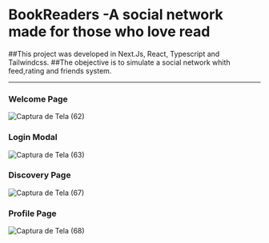# BookReaders -A social network made for those  who love read
##This project was developed in Next.Js, React, Typescript and Tailwindcss.
##The obejective is to simulate  a social network whith feed,rating and friends system.

---

### Welcome Page

![Captura de Tela (62)](https://user-images.githubusercontent.com/62656936/129947159-ab9dae8b-efb9-4ce8-ba0f-bd40ddbb8a16.png)

### Login Modal


![Captura de Tela (63)](https://user-images.githubusercontent.com/62656936/129947406-d2fa4dc1-adb1-4f23-8606-9bc6fb865402.png)

### Discovery Page

![Captura de Tela (67)](https://user-images.githubusercontent.com/62656936/129947507-b0274167-7ae3-4a61-9c83-6fd2f6a9ad9d.png)

### Profile Page

![Captura de Tela (68)](https://user-images.githubusercontent.com/62656936/129947541-132b7cd3-6bb1-4fe4-91df-19afa9c6c6ec.png)

